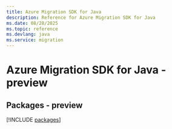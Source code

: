 ```yaml
---
title: Azure Migration SDK for Java
description: Reference for Azure Migration SDK for Java
ms.date: 08/28/2025
ms.topic: reference
ms.devlang: java
ms.service: migration
---
```

# Azure Migration SDK for Java - preview
## Packages - preview
[!INCLUDE [packages](migration-index.md)]